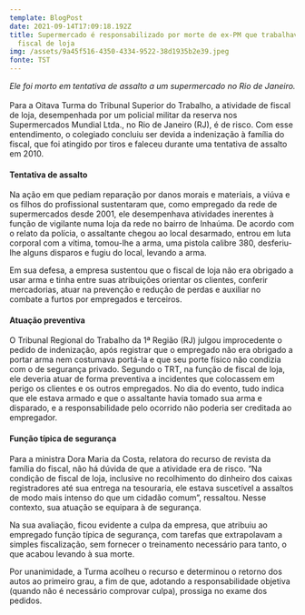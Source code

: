 ```yaml
---
template: BlogPost
date: 2021-09-14T17:09:18.192Z
title: Supermercado é responsabilizado por morte de ex-PM que trabalhava como
  fiscal de loja
img: /assets/9a45f516-4350-4334-9522-38d1935b2e39.jpeg
fonte: TST
---
```

*Ele foi morto em tentativa de assalto a um supermercado no Rio de Janeiro.*\
\
Para a Oitava Turma do Tribunal Superior do Trabalho, a atividade de fiscal de loja, desempenhada por um policial militar da reserva nos Supermercados Mundial Ltda., no Rio de Janeiro (RJ), é de risco. Com esse entendimento, o colegiado concluiu ser devida a indenização à família do fiscal, que foi atingido por tiros e faleceu durante uma tentativa de assalto em 2010.

#### Tentativa de assalto

Na ação em que pediam reparação por danos morais e materiais, a viúva e os filhos do profissional sustentaram que, como empregado da rede de supermercados desde 2001, ele desempenhava atividades inerentes à função de vigilante numa loja da rede no bairro de Inhaúma. De acordo com o relato da polícia, o assaltante chegou ao local desarmado, entrou em luta corporal com a vítima, tomou-lhe a arma, uma pistola calibre 380, desferiu-lhe alguns disparos e fugiu do local, levando a arma.

Em sua defesa, a empresa sustentou que o fiscal de loja não era obrigado a usar arma e tinha entre suas atribuições orientar os clientes, conferir mercadorias, atuar na prevenção e redução de perdas e auxiliar no combate a furtos por empregados e terceiros.

#### Atuação preventiva

O Tribunal Regional do Trabalho da 1ª Região (RJ) julgou improcedente o pedido de indenização, após registrar que o empregado não era obrigado a portar arma nem costumava portá-la e que seu porte físico não condizia com o de segurança privado. Segundo o TRT, na função de fiscal de loja, ele deveria atuar de forma preventiva a incidentes que colocassem em perigo os clientes e os outros empregados. No dia do evento, tudo indica que ele estava armado e que o assaltante havia tomado sua arma e disparado, e a responsabilidade pelo ocorrido não poderia ser creditada ao empregador.

#### Função típica de segurança

Para a ministra Dora Maria da Costa, relatora do recurso de revista da família do fiscal, não há dúvida de que a atividade era de risco. “Na condição de fiscal de loja, inclusive no recolhimento do dinheiro dos caixas registradores até sua entrega na tesouraria, ele estava suscetível a assaltos de modo mais intenso do que um cidadão comum”, ressaltou. Nesse contexto, sua atuação se equipara à de segurança.

Na sua avaliação, ficou evidente a culpa da empresa, que atribuiu ao empregado função típica de segurança, com tarefas que extrapolavam a simples fiscalização, sem fornecer o treinamento necessário para tanto, o que acabou levando à sua morte.

Por unanimidade, a Turma acolheu o recurso e determinou o retorno dos autos ao primeiro grau, a fim de que, adotando a responsabilidade objetiva (quando não é necessário comprovar culpa), prossiga no exame dos pedidos.